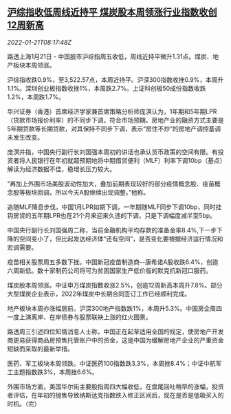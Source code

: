 <!--1642753863000-->
[沪综指收低周线近持平 煤炭股本周领涨行业指数收创12周新高](https://cn.reuters.com/article/china-stock-market-close-0121-idCNKBS2JV0LR)
------

<div><i>2022-01-21T08:17:48Z</i></div><p>路透上海1月21日 - 中国股市沪综指周五收低，周线近持平微升1.31点。煤炭、地产板块本周领涨。</p><p>沪综指收跌0.9%，至3,522.57点，本周近持平。沪深300指数收挫0.9%，本周升1.1%。深圳创业板指数收挫1%，本周跌2.7%。上证科创板50成份指数收跌1.2%，本周跌1.7%。</p><p>华兴证券（香港）首席经济学家兼首席策略分析师庞溟认为，1年期和5年期LPR（贷款市场报价利率）的不同步下调，符合市场预期。房地产业的融资方式主要是5年期贷款等长期贷款，对其保持不同步下调，表示“房住不炒”的房地产调控基调未发生改变。</p><p>庞溟并指，中国央行副行长刘国强本周初的讲话也承认货币政策的空间有限。有投资者将人民银行在年初就超预期地将中期借贷便利（MLF）利率下调10bp（基点）解读为经济数据不佳，稳增长压力较大。</p><p>“再加上外围市场美股波动性加大，叠加前期表现较好的部分疫情概念股、疫苗概念股等板块回调，所以今天A股继续出现调整。”他称。</p><p>追随MLF降息步伐，中国1月LPR如期下调，一年期随MLF同步下调10bp，同时挂钩房贷的五年期LPR也在21个月来迎来久违的下调，只是下调幅度减半至5bp。</p><p>中国央行副行长刘国强周二称，当前金融机构平均存款的准备金率8.4%,下一步下降的空间变小了，但比起发达经济体“还有空间”，是否变化要根据经济运行情况和宏调需要。</p><p>疫苗相关股票周五多数下挫。中国新冠疫苗制造商--康希诺A股收跌6.4%，创逾六周新低。数十家制药公司将可为贫困国家生产低价版的默克抗新冠口服药。</p><p>煤炭股本周领涨。中证申万煤炭指数收涨2.5%，创逾12周新高本周升7.8%。部分大型煤炭企业表示，2022年煤炭中长期合同签订工作已经顺利完成。</p><p>地产板块本周亦涨幅居前。沪深300地产指数跌1%，本周升5.3%。中国房企周四一度上演离岸、在岸债券与股票联袂上涨的红火图景。</p><p>路透周三引述四位知情消息人士称，中国正在起草适用全国的规定，使房地产开发商更易获得商品房预售托管账户中的资金，这是中国为缓解房地产企业的严重资金短缺而采取的最新举措。</p><p>医药、军工板块本周领跌。中证医药100指数跌3.3%，本周挫8.4%；中证中航军工主题指数跌3%，本周挫6.6%。</p><p>外围市场方面，美国华尔街主要股指周四大幅收低，在盘尾回吐稍早的涨幅，投资者评估，在年初的抛售导致纳斯达克指数跌入修正区间后，现在是否是低吸买入的时机。（完）</p>
